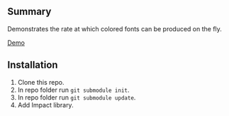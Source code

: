 ## Summary ##
Demonstrates the rate at which colored fonts can be produced on the fly.

[Demo](http://commins.ca/impact-font-color-test/)

## Installation ##

1. Clone this repo.
2. In repo folder run `git submodule init`.
3. In repo folder run `git submodule update`.
4. Add Impact library.
